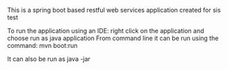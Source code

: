 This is a spring boot based restful web services application created for sis test

To run the application using an IDE: right click on the application and choose run as java application
 From command line it can be run using the command: mvn boot:run
 
 It can also be run as java -jar <name of the jar file>

